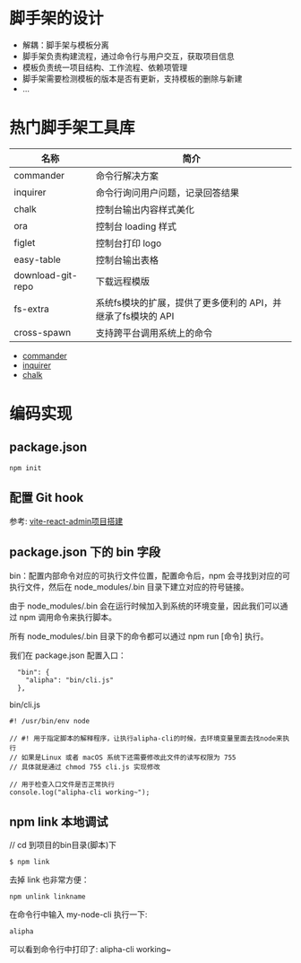 # 脚手架的设计

- 解耦：脚手架与模板分离
- 脚手架负责构建流程，通过命令行与用户交互，获取项目信息
- 模板负责统一项目结构、工作流程、依赖项管理
- 脚手架需要检测模板的版本是否有更新，支持模板的删除与新建
- ...

# 热门脚手架工具库

| 名称 | 简介
---|---
| commander | 命令行解决方案
| inquirer | 命令行询问用户问题，记录回答结果
| chalk | 控制台输出内容样式美化
| ora | 控制台 loading 样式
| figlet | 控制台打印 logo
| easy-table | 控制台输出表格
| download-git-repo | 下载远程模版
| fs-extra | 系统fs模块的扩展，提供了更多便利的 API，并继承了fs模块的 API
| cross-spawn | 支持跨平台调用系统上的命令

- [commander](https://github.com/tj/commander.js)
- [inquirer](https://github.com/SBoudrias/Inquirer.js)
- [chalk](https://github.com/chalk/chalk)

# 编码实现

## package.json

```
npm init
```

## 配置 Git hook

参考: [vite-react-admin项目搭建](../Practice/vite-react-admin项目搭建.md)

## package.json 下的 bin 字段

bin：配置内部命令对应的可执行文件位置，配置命令后，npm 会寻找到对应的可执行文件，然后在 node_modules/.bin 目录下建立对应的符号链接。

由于 node_modules/.bin 会在运行时候加入到系统的环境变量，因此我们可以通过 npm 调用命令来执行脚本。

所有 node_modules/.bin 目录下的命令都可以通过 npm run [命令] 执行。

我们在 package.json 配置入口：
```
  "bin": {
    "alipha": "bin/cli.js"
  },
```

bin/cli.js
```
#! /usr/bin/env node

// #! 用于指定脚本的解释程序，让执行alipha-cli的时候，去环境变量里面去找node来执行
// 如果是Linux 或者 macOS 系统下还需要修改此文件的读写权限为 755
// 具体就是通过 chmod 755 cli.js 实现修改

// 用于检查入口文件是否正常执行
console.log("alipha-cli working~");
```

## npm link 本地调试

// cd 到项目的bin目录(脚本)下
```
$ npm link
```

去掉 link 也非常方便：
```
npm unlink linkname
```

在命令行中输入 my-node-cli 执行一下:
```
alipha
```
可以看到命令行中打印了: alipha-cli working~
